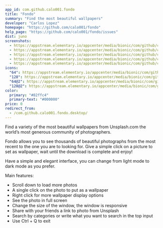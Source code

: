 ```yaml
---
app_id: com.github.calo001.fondo
title: "Fondo"
summary: "Find the most beautiful wallpapers"
developer: "Carlos Lopez"
homepage: "https://github.com/calo001/fondo"
help_page: "https://github.com/calo001/fondo/issues"
dist: juno
screenshots:
  - https://appstream.elementary.io/appcenter/media/bionic/com/github/calo001.fondo/7C4EB60BD6732B5190998C274656CA5D/screenshots/image-1_orig.png
  - https://appstream.elementary.io/appcenter/media/bionic/com/github/calo001.fondo/7C4EB60BD6732B5190998C274656CA5D/screenshots/image-2_orig.png
  - https://appstream.elementary.io/appcenter/media/bionic/com/github/calo001.fondo/7C4EB60BD6732B5190998C274656CA5D/screenshots/image-3_orig.png
  - https://appstream.elementary.io/appcenter/media/bionic/com/github/calo001.fondo/7C4EB60BD6732B5190998C274656CA5D/screenshots/image-4_orig.png
  - https://appstream.elementary.io/appcenter/media/bionic/com/github/calo001.fondo/7C4EB60BD6732B5190998C274656CA5D/screenshots/image-5_orig.png
icons:
  "64": https://appstream.elementary.io/appcenter/media/bionic/com/github/calo001.fondo/7C4EB60BD6732B5190998C274656CA5D/icons/64x64/com.github.calo001.fondo_com.github.calo001.fondo.png
  "128": https://appstream.elementary.io/appcenter/media/bionic/com/github/calo001.fondo/7C4EB60BD6732B5190998C274656CA5D/icons/128x128/com.github.calo001.fondo_com.github.calo001.fondo.png
  "64@2": https://appstream.elementary.io/appcenter/media/bionic/com/github/calo001.fondo/7C4EB60BD6732B5190998C274656CA5D/icons/64x64@2/com.github.calo001.fondo_com.github.calo001.fondo.png
  "128@2": https://appstream.elementary.io/appcenter/media/bionic/com/github/calo001.fondo/7C4EB60BD6732B5190998C274656CA5D/icons/128x128@2/com.github.calo001.fondo_com.github.calo001.fondo.png
color:
  primary: "#82ffc4"
  primary-text: "#000000"
price: 0
redirect_from:
  - /com.github.calo001.fondo.desktop/
---
```


<p>Find a variety of the most beautiful wallpapers from Unsplash.com the world’s most generous community of photographers.</p>
<p>Fondo allows you to see thousands of beautiful photographs from the most recent to the one you are to looking for. Give a simple click on a picture to set as wallpaper, wait until the download is complete and enjoy!</p>
<p>Have a simple and elegant interface, you can change from light mode to dark mode as you prefer.</p>
<p>Main features:</p>
<ul>
  <li>Scroll down to load more photos</li>
  <li>A single click on the photo to put as a wallpaper</li>
  <li>Right click for more wallpaper display options</li>
  <li>See the photo in full screen</li>
  <li>Change the size of the window, the window is responsive</li>
  <li>Share with your friends a link to photo from Unsplash</li>
  <li>Search by categories or write what you want to search in the top input</li>
  <li>Use Ctrl + Q to exit</li>
</ul>
